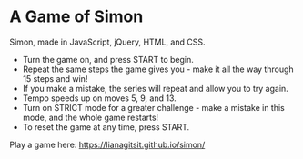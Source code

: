 # A Game of Simon

Simon, made in JavaScript, jQuery, HTML, and CSS.

* Turn the game on, and press START to begin.
* Repeat the same steps the game gives you - make it all the way through 15 steps and win!
* If you make a mistake, the series will repeat and allow you to try again.
* Tempo speeds up on moves 5, 9, and 13.
* Turn on STRICT mode for a greater challenge - make a mistake in this mode, and the whole game restarts!
* To reset the game at any time, press START.

Play a game here: https://lianagitsit.github.io/simon/